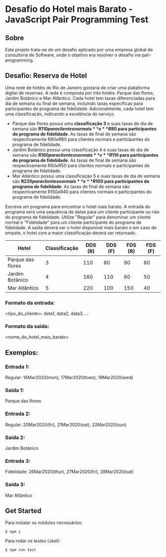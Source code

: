 Desafio do Hotel mais Barato - JavaScript Pair Programming Test
===

## Sobre
Este projeto trata-se de um desafio aplicado por uma empresa global de consultoria de Software, onde o objetivo era resolver o desafio via pair-programming.

## Desafio: Reserva de Hotel

Uma rede de hotéis do Rio de Janeiro gostaria de criar uma plataforma digital de reservas.
A rede é composta por três hotéis: Parque das flores, Jardim Botânico e Mar Atlântico.
Cada hotel tem taxas diferenciadas para dia de semana ou final de semana,
incluindo taxas específicas para participantes do programa de fidelidade.
Adicionalmente, cada hotel tem uma classificação, indicando a excelência do serviço.

- Parque das flores possui uma **classificação 3** e suas taxas de dia de semana são **R$110 para clientes normais** e **R$80 para participantes do programa de fidelidade**.
  As taxas de final de semana são respectivamente R$90 e R$80 para clientes normais e participantes do programa de fidelidade.
- Jardim Botânico possui uma classificação 4 e suas taxas de dia de semana são **R$160 para clientes normais** e **R$110 para participantes do programa de fidelidade**.
  As taxas de final de semana são respectivamente R$60 e R$50 para clientes normais e participantes do programa de fidelidade.
- Mar Atlântico possui uma classificação 5 e suas taxas de dia de semana são **R$220 para clientes normais** e **R$100 para participantes do programa de fidelidade**.
  As taxas de final de semana são respectivamente R$150 e R$40 para clientes normais e participantes do programa de fidelidade.

Escreva um programa para encontrar o hotel mais barato.
A entrada do programa será uma sequência de datas para um cliente participante ou não do programa de fidelidade.
Utilize "Regular" para denominar um cliente normal e "Fidelidade" para um cliente participante do programa de fidelidade.
A saída deverá ser o hotel disponível mais barato e em caso de empate, o hotel com a maior classificação deverá ser retornado.

| Hotel             | Classificação | DDS (R) | DDS (F) | FDS (R) | FDS (F) |
|-------------------|---------------|---------|---------|---------|---------|
| Parque das flores | 3             | 110     | 80      | 90      | 80      |
| Jardim Botânico   | 4             | 160     | 110     | 60      | 50      |
| Mar Atlântico     | 5             | 220     | 100     | 150     | 40      |

### Formato da entrada:

<tipo_do_cliente>: data1, data2, data3, …

### Formato da saída:

<nome_do_hotel_mais_barato>

## Exemplos:

### Entrada 1:

Regular: 16Mar2020(mon), 17Mar2020(tues), 18Mar2020(wed)

### Saída 1:

Parque das flores

### Entrada 2:

Regular: 20Mar2020(fri), 21Mar2020(sat), 22Mar2020(sun)

### Saída 2:

Jardim Botânico

### Entrada 3:

Fidelidade: 26Mar2020(thur), 27Mar2020(fri), 28Mar2020(sat)

### Saída 3:

Mar Atlântico

## Get Started
Para instalar os módulos necessários:

```
$ npm i
```

Para rodar os testes (Jest):

```
$ npm run test
```
